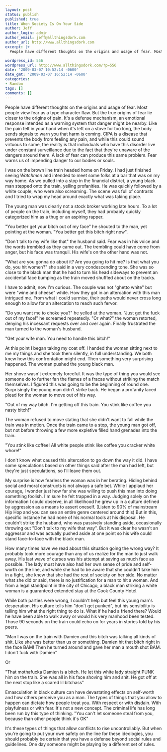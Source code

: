 ```yaml
---
layout: post
status: publish
published: true
title: When Society Is On Your Side
author: Jeff
author_login: admin
author_email: jeff@allthingsdork.com
author_url: http://www.allthingsdork.com
excerpt: |+
  People have different thoughts on the origins and usage of fear. Most people view fear as a type character flaw. But the true origins of fear lie closer to the origins of pain. It's a defense mechanism, an emotional response intended as a warning system that danger might be nearby. Like the pain felt in your hand when it's left on a stove for too long, the body sends signals to warn you that harm is coming. <a href="http://en.wikipedia.org/wiki/Congenital_insensitivity_to_pain_with_anhidrosis">CIPA</a> is a disease that prevents the body from feeling any pain, and while this could sound virtuous to some, the reality is that individuals who have this disorder live under constant surveillance due to the fact that they're unaware of the dangers around them. A lack of fear can produce this same problem. Fear warns us of impending danger to our bodies or souls.

wordpress_id: 556
wordpress_url: http://www.allthingsdork.com/?p=556
date: '2009-03-07 10:52:14 -0600'
date_gmt: '2009-03-07 16:52:14 -0600'
categories:
- Random
tags: []
comments: []
---
```

<p>People have different thoughts on the origins and usage of fear. Most people view fear as a type character flaw. But the true origins of fear lie closer to the origins of pain. It's a defense mechanism, an emotional response intended as a warning system that danger might be nearby. Like the pain felt in your hand when it's left on a stove for too long, the body sends signals to warn you that harm is coming. <a href="http://en.wikipedia.org/wiki/Congenital_insensitivity_to_pain_with_anhidrosis">CIPA</a> is a disease that prevents the body from feeling any pain, and while this could sound virtuous to some, the reality is that individuals who have this disorder live under constant surveillance due to the fact that they're unaware of the dangers around them. A lack of fear can produce this same problem. Fear warns us of impending danger to our bodies or souls.</p>
<p><a id="more"></a><a id="more-556"></a>I was on the brown line train headed home on Friday. I had just finished seeing <em>Watchmen</em> and intended to meet some folks at a bar that was on my way home. As we pulled into a stop in the financial district, a young black man stepped onto the train, yelling profanities. He was quickly followed by a white couple, who were also screaming. The scene was full of contrasts and I tried to wrap my head around exactly what was taking place. </p>
<p>The young man was clearly not a stock broker working late hours. To a lot of people on the train, including myself, they had probably quickly categorized him as a thug or an aspiring rapper.</p>
<p>"You better get your bitch out of my face" he shouted to the man, yet pointing at the woman. "You better get this bitch right now".</p>
<p>"Don't talk to my wife like that" the husband said. Fear was in his voice and the words trembled as they came out. The trembling could have come from anger, but his face was tranquil. His wife's on the other hand was not.</p>
<p>"What are you gonna do about it? Are you going to hit me? Is that what you do, you hit women?" she said in a very condescending tone. She was so close to the black man that he had to turn his head sideways to prevent an accidental face bumping as the train moved shuffled about on the tracks.</p>
<p>I have to admit, now I'm curious. The couple was not "ghetto white" but were "wine and cheese" white. How they got in an altercation with this man intrigued me. From what I could surmise, their paths would never cross long enough to allow for an altercation to reach such fervor.</p>
<p>"Do you want me to choke you?" he yelled at the woman. "Just get the fuck out of my face!" he screamed repeatedly. "Or what?" the woman retorted, denying his incessant requests over and over again. Finally frustrated the man turned to the woman's husband.</p>
<p>"Get your wife man. You need to handle this bitch!"</p>
<p>At this point I began taking my coat off. I handed the woman sitting next to me my things and she took them silently, in full understanding. We both knew how this confrontation might end. Then something very surprising happened. The woman pushed the young black man. </p>
<p>Her shove wasn't extremely forceful. It was the type of thing you would see someone do to further fan the flames of a fracas without striking the match themselves. I figured this was going to be the beginning of round one. Surprisingly the young man didn't strike back. He began a profanity laced plead for the woman to move out of his way. </p>
<p>"Out of my way bitch. I'm getting off this train. You stink like coffee you nasty bitch!"</p>
<p>The woman refused to move stating that she didn't want to fall while the train was in motion. Once the train came to a stop, the young man got off, but not before throwing a few more expletive filled hand grenades into the train.</p>
<p>"You stink like coffee! All white people stink like coffee you cracker white whore!"</p>
<p>I don't know what caused this altercation to go down the way it did. I have some speculations based on other things said after the man had left, but they're just speculations, so I'll leave them out. </p>
<p>My surprise is how fearless the woman was in her berating. Hiding behind social and moral constructs is not always a safe bet. While I applaud her courage, I wonder just how far she was willing to push this man into doing something foolish. I'm sure he felt trapped in a way. Judging solely on the information I could observe, in all likelihood he grew up in a culture defined by aggression as a means to assert oneself. (Listen to 90% of mainstream Hip Hop and you can see an entire genre centered around this) But in this, specific instance he had none of his normal tools at his disposal. He couldn't strike the husband, who was passively standing aside, occasionally throwing out "Don't talk to my wife that way". But it was clear he wasn't an aggressor and was actually pushed aside at one point so his wife could stand face-to-face with the black man.</p>
<p>How many times have we read about this situation going the wrong way? It probably took more courage than any of us realize for the man to just walk away. His last wave of curses was his attempt at saving as much face as possible. The lady must have also had her own sense of pride and self-worth on the line, and while she had to be aware that she couldn't take him in a fight, she knew that she had the rest of society on her side. No matter what she did or said, there is no justification for a man to hit a woman. And from a legal standpoint in the city of Chicago, a black man striking a white woman is a guaranteed extended stay at the Cook County Hotel.</p>
<p>While both parties were wrong, I couldn't help but feel this young man's desperation. His culture tells him "don't get punked", but his sensibility is telling him what the right thing to do is. What if he had a friend there? Would he have been able to walk away or would his very manhood been tested. Those 90 seconds on the train could echo on for years in stories told by his peers.  </p>
<p>"Man I was on the train with Damien and this bitch was talking all kinds of shit. Like she was better than us or something. Damien hit that bitch right in the face BAM! Then he turned around and gave her man a mouth shot BAM. I don't fuck with Damien"</p>
<p>Or</p>
<p>"That mothafucka Damien is a bitch. He let this white lady straight PUNK him on the train. She was all in his face shoving him and shit. He got off at the next stop like a scared lil bitchass"</p>
<p>Emasculation in black culture can have devastating effects on self-worth and how others perceive you as a man. The types of things that you allow to happen can dictate how people treat you. With respect or with disdain. With playfulness or with fear. It's not a new concept. The criminal life has long been run by this type of thinking. "You can't let someone steal from you, because than other people think it's OK"</p>
<p>It's these types of things that allow conflicts to rise uncontrollably. But when you're going to put your own safety on the line for these ideologies, you should probably be certain that you have a defense beyond social rules and guidelines. One day someone might be playing by a different set of rules.</p>
